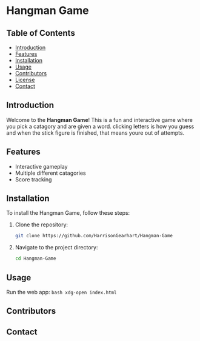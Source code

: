 # Hangman Game

## Table of Contents
- [Introduction](#introduction)
- [Features](#features)
- [Installation](#installation)
- [Usage](#usage)
- [Contributors](#contributors)
- [License](#license)
- [Contact](#contact)

## Introduction
Welcome to the **Hangman Game**! This is a fun and interactive game where you pick a catagory and are given a word. clicking letters is how you guess and when the stick figure is finished, that means youre out of attempts.

## Features
- Interactive gameplay
- Multiple different catagories
- Score tracking

## Installation
To install the Hangman Game, follow these steps:

1. Clone the repository:
    ```bash
    git clone https://github.com/HarrisonGearhart/Hangman-Game
    ```
2. Navigate to the project directory:
    ```bash
    cd Hangman-Game
    ```

## Usage
Run the web app:
    ```bash
    xdg-open index.html
    ```

## Contributors
    

## Contact

